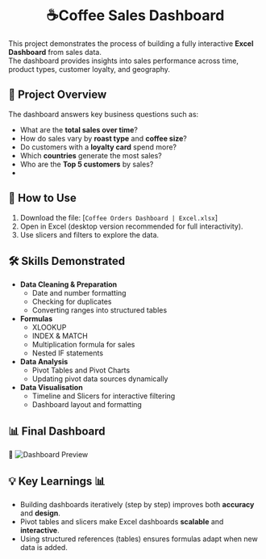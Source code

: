 <h1 align="center"> ☕Coffee Sales Dashboard </h1>

This project demonstrates the process of building a fully interactive **Excel Dashboard** from sales data.  
The dashboard provides insights into sales performance across time, product types, customer loyalty, and geography. 

## 🎯 Project Overview
The dashboard answers key business questions such as:
- What are the **total sales over time**?
- How do sales vary by **roast type** and **coffee size**?
- Do customers with a **loyalty card** spend more?
- Which **countries** generate the most sales?
- Who are the **Top 5 customers** by sales?
- 
## 🚀 How to Use
1. Download the file: [`Coffee Orders Dashboard | Excel.xlsx`]  
2. Open in Excel (desktop version recommended for full interactivity).  
3. Use slicers and filters to explore the data.  

## 🛠 Skills Demonstrated
- **Data Cleaning & Preparation**
  - Date and number formatting
  - Checking for duplicates
  - Converting ranges into structured tables
- **Formulas**
  - XLOOKUP  
  - INDEX & MATCH  
  - Multiplication formula for sales  
  - Nested IF statements  
- **Data Analysis**
  - Pivot Tables and Pivot Charts  
  - Updating pivot data sources dynamically  
- **Data Visualisation**
  - Timeline and Slicers for interactive filtering  
  - Dashboard layout and formatting

 ## 📊 Final Dashboard
📌 ![Dashboard Preview](https://github.com/user-attachments/assets/9b8e5b6e-15a5-4710-a3f9-d8196c0fee00)  

## 💡 Key Learnings 📊
- Building dashboards iteratively (step by step) improves both **accuracy** and **design**.  
- Pivot tables and slicers make Excel dashboards **scalable** and **interactive**.  
- Using structured references (tables) ensures formulas adapt when new data is added.






